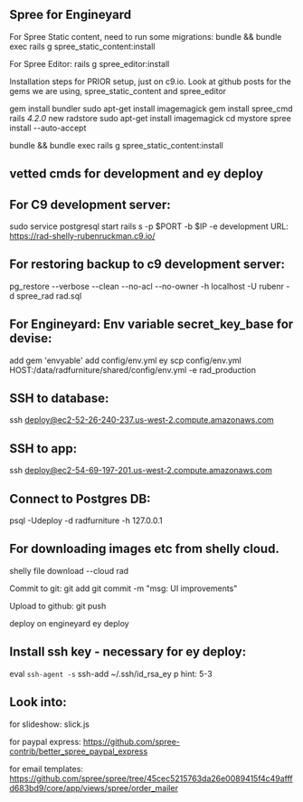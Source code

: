 Spree for Engineyard
-------------------------------------------------------------------

For Spree Static content, need to run some migrations:
bundle && bundle exec rails g spree_static_content:install

For Spree Editor:
rails g spree_editor:install

Installation steps for PRIOR setup, just on c9.io.  Look at github posts for the gems we are using, spree_static_content and spree_editor

gem install bundler
sudo apt-get install imagemagick
gem install spree_cmd
rails _4.2.0_ new radstore
sudo apt-get install imagemagick
cd mystore
spree install --auto-accept

bundle && bundle exec rails g spree_static_content:install

vetted cmds for development and ey deploy
-------------------------------------------------------------------

For C9 development server:
--------------------------
sudo service postgresql start
rails s -p $PORT -b $IP -e development
URL: https://rad-shelly-rubenruckman.c9.io/


For restoring backup to c9 development server:
-------------------------------------------------------------------
pg_restore --verbose --clean --no-acl --no-owner -h localhost -U rubenr -d spree_rad rad.sql


For Engineyard: Env variable secret_key_base for devise:
------------------------------------------
add gem 'envyable'
add config/env.yml
ey scp config/env.yml HOST:/data/radfurniture/shared/config/env.yml -e rad_production

SSH to database:
-----------------------------------
ssh deploy@ec2-52-26-240-237.us-west-2.compute.amazonaws.com

SSH to app:
-----------------------------------
ssh deploy@ec2-54-69-197-201.us-west-2.compute.amazonaws.com

Connect to Postgres DB:
-------------------------------------------
psql -Udeploy -d radfurniture -h 127.0.0.1

For downloading images etc from shelly cloud.
--------------------------------------------------------------------
shelly file download --cloud rad

Commit to git:
git add 
git commit -m "msg: UI improvements"


Upload to github:
git push


deploy on engineyard
ey deploy

Install ssh key - necessary for ey deploy:
----------------------------------------------
eval `ssh-agent -s`
ssh-add ~/.ssh/id_rsa_ey
p hint: 5-3

Look into:
---------------------------------------------
for slideshow:
slick.js

for paypal express:
https://github.com/spree-contrib/better_spree_paypal_express

for email templates:
https://github.com/spree/spree/tree/45cec5215763da26e0089415f4c49afffd683bd9/core/app/views/spree/order_mailer